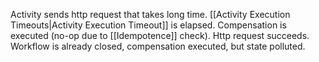 Activity sends http request that takes long time.
[[Activity Execution Timeouts|Activity Execution Timeout]] is elapsed.
Compensation is executed (no-op due to [[Idempotence]] check).
Http request succeeds.
Workflow is already closed, compensation executed, but state polluted.
